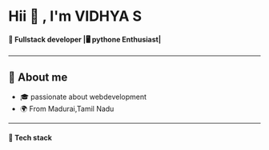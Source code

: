 # Hii 👏 ,  I'm VIDHYA S 
 
 #### 🚀 Fullstack developer |🖥️️ ️pythone Enthusiast|
 ----
 
## 🌈 About me

- 🎓 passionate about webdevelopment
- 🌍 From Madurai,Tamil Nadu
- ----
#### 🚀 Tech stack
<!--
**vidhyas583224205058-sudo/vidhyas583224205058-sudo** is a ✨ _special_ ✨ repository because its `README.md` (this file) appears on your GitHub profile.

Here are some ideas to get you started:

- 🔭 I’m currently working on ...
- 🌱 I’m currently learning ...
- 👯 I’m looking to collaborate on ...
- 🤔 I’m looking for help with ...
- 💬 Ask me about ...
- 📫 How to reach me: ...
- 😄 Pronouns: ...
- ⚡ Fun fact: ...
-->

